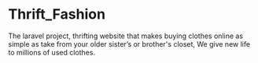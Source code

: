 # Thrift_Fashion
The laravel project, thrifting website that makes buying clothes online as simple as take from your older sister’s or brother's closet, We give new life to millions of used clothes.
